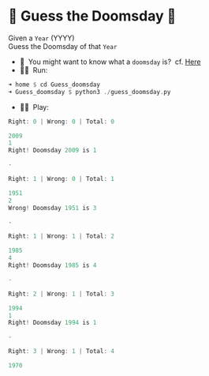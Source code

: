 # :sunflower: Guess the Doomsday :sunflower: 

Given a `Year` (YYYY) \
Guess the Doomsday of that `Year`
- :thinking:&nbsp; You might want to know what a `doomsday` is?&nbsp; cf. [Here](https://en.wikipedia.org/wiki/Doomsday_rule) 
- :running_woman:&nbsp; Run:
```rust
➜ home $ cd Guess_doomsday
➜ Guess_doomsday $ python3 ./guess_doomsday.py 
```
- :woman_playing_handball:&nbsp; Play:
```go
Right: 0 | Wrong: 0 | Total: 0 

2009
1
Right! Doomsday 2009 is 1 

- 

Right: 1 | Wrong: 0 | Total: 1 

1951
2
Wrong! Doomsday 1951 is 3 

- 

Right: 1 | Wrong: 1 | Total: 2 

1985
4
Right! Doomsday 1985 is 4 

- 

Right: 2 | Wrong: 1 | Total: 3 

1994
1
Right! Doomsday 1994 is 1 

- 

Right: 3 | Wrong: 1 | Total: 4 

1970

```
